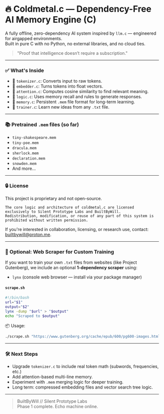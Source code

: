 # 🔥 Coldmetal.c — Dependency-Free AI Memory Engine (C) 
A fully offline, zero-dependency AI system inspired by `llm.c` — engineered for airgapped environments.  
Built in pure C with no Python, no external libraries, and no cloud ties.  

> "Proof that intelligence doesn’t require a subscription."  

---

### ✅ What's Inside

- 🧠 `tokenizer.c`: Converts input to raw tokens.
- 🧩 `embedder.c`: Turns tokens into float vectors.
- 🎯 `attention.c`: Computes cosine similarity to find relevant meaning.
- 🧠 `logic.c`: Uses memory recall and rules to generate responses.
- 🧠 `memory.c`: Persistent `.mem` file format for long-term learning.
- 🔁 `trainer.c`: Learn new ideas from any `.txt` file.

---

### 📚 Pretrained `.mem` files (so far)
- `tiny-shakespeare.mem`
- `tiny-poe.mem`
- `dracula.mem`
- `sherlock.mem`
- `declaration.mem`
- `snowden.mem`
- And more...

---

### 🔒 License

This project is proprietary and not open-source.

    The core logic and architecture of coldmetal.c are licensed exclusively to Silent Prototype Labs and BuiltByWill.
    Redistribution, modification, or reuse of any part of this system is prohibited without written permission.

If you're interested in collaboration, licensing, or research use, contact: builtbywill@proton.me. 

---

### 🔧 Optional: Web Scraper for Custom Training

If you want to train your own `.txt` files from websites (like Project Gutenberg), we include an optional **1-dependency scraper** using:

- `lynx` (console web browser — install via your package manager)

#### `scrape.sh`
```bash
#!/bin/bash
url="$1"
output="$2"
lynx -dump "$url" > "$output"
echo "Scraped to $output"
```

📦 Usage:
```bash
./scrape.sh "https://www.gutenberg.org/cache/epub/600/pg600-images.html" "data/untrained/frankenstein.txt"
```

---

### 🛠️ Next Steps

- Upgrade `tokenizer.c` to include real token math (subwords, frequencies, etc.)
- Add attention-based multi-line memory.
- Experiment with `.mem` merging logic for deeper training.
- Long term: compressed embedding files and vector search tree logic.

---

> BuiltByWill // Silent Prototype Labs  
> Phase 1 complete. Echo machine online.
